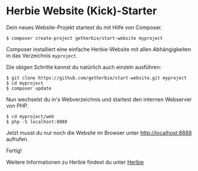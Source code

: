 Herbie Website (Kick)-Starter
=============================

Dein neues Website-Projekt startest du mit Hilfe von Composer. 

    $ composer create-project getherbie/start-website myproject
    
Composer installiert eine einfache Herbie-Website mit allen Abhängigkeiten in das Verzeichnis `myproject`. 

Die obigen Schritte kannst du natürlich auch einzeln ausführen:

	$ git clone https://github.com/getherbie/start-website.git myproject
    $ cd myproject
    $ composer update
    
Nun wechselst du in's Webverzeichnis und startest den internen Webserver von PHP.

    $ cd myproject/web
    $ php -S localhost:8888

Jetzt musst du nur noch die Website im Browser unter <http://localhost:8888> aufrufen.

Fertig!

Weitere Informationen zu Herbie findest du unter [Herbie](http://www.getherbie.org)
